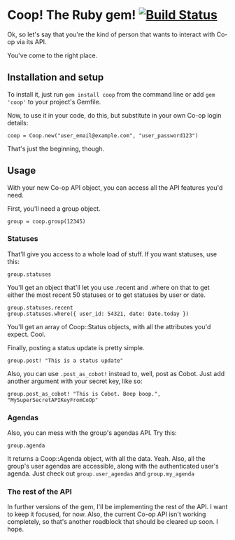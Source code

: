 # Coop! The Ruby gem! [![Build Status](https://secure.travis-ci.org/evanwalsh/coop.png?branch=master)](http://travis-ci.org/evanwalsh/coop)

Ok, so let's say that you're the kind of person that wants to interact with Co-op via its API.

You've come to the right place.

## Installation and setup

To install it, just run `gem install coop` from the command line or add `gem 'coop'` to your project's Gemfile.

Now, to use it in your code, do this, but substitute in your own Co-op login details:

    coop = Coop.new("user_email@example.com", "user_password123")

That's just the beginning, though.

## Usage

With your new Co-op API object, you can access all the API features you'd need.

First, you'll need a group object.

    group = coop.group(12345)

### Statuses

That'll give you access to a whole load of stuff. If you want statuses, use this:

    group.statuses

You'll get an object that'll let you use .recent and .where on that to get either the most recent 50 statuses or to get statuses by user or date.

    group.statuses.recent
    group.statuses.where({ user_id: 54321, date: Date.today })

You'll get an array of Coop::Status objects, with all the attributes you'd expect. Cool.

Finally, posting a status update is pretty simple.

    group.post! "This is a status update"

Also, you can use `.post_as_cobot!` instead to, well, post as Cobot. Just add another argument with your secret key, like so:

    group.post_as_cobot! "This is Cobot. Beep boop.", "MySuperSecretAPIKeyFromCoOp"

### Agendas

Also, you can mess with the group's agendas API. Try this:

    group.agenda

It returns a Coop::Agenda object, with all the data. Yeah. Also, all the group's user agendas are accessible, along with the authenticated user's agenda. Just check out `group.user_agendas` and `group.my_agenda`

### The rest of the API

In further versions of the gem, I'll be implementing the rest of the API. I want to keep it focused, for now. Also, the current Co-op API isn't working completely, so that's another roadblock that should be cleared up soon. I hope.